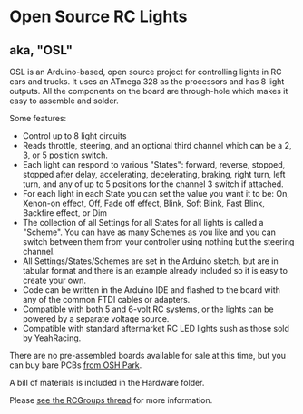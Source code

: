 # Open Source RC Lights
## aka, "OSL"

OSL is an Arduino-based, open source project for controlling lights in RC cars and trucks. It uses an ATmega 328 as the processors and has 8 light outputs. All the components on the board are through-hole which makes it easy to assemble and solder. 

Some features: 
  * Control up to 8 light circuits
  * Reads throttle, steering, and an optional third channel which can be a 2, 3, or 5 position switch. 
  * Each light can respond to various "States": forward, reverse, stopped, stopped after delay, accelerating, decelerating, braking, right turn, left turn, and any of up to 5 positions for the channel 3 switch if attached. 
  * For each light in each State you can set the value you want it to be: On, Xenon-on effect, Off, Fade off effect, Blink, Soft Blink, Fast Blink, Backfire effect, or Dim
  * The collection of all Settings for all States for all lights is called a "Scheme". You can have as many Schemes as you like and you can switch between them from your controller using nothing but the steering channel. 
  * All Settings/States/Schemes are set in the Arduino sketch, but are in tabular format and there is an example already included so it is easy to create your own. 
  * Code can be written in the Arduino IDE and flashed to the board with any of the common FTDI cables or adapters.
  * Compatible with both 5 and 6-volt RC systems, or the lights can be powered by a separate voltage source.
  * Compatible with standard aftermarket RC LED lights sush as those sold by YeahRacing. 

There are no pre-assembled boards available for sale at this time, but you can buy bare PCBs [from OSH Park](https://oshpark.com/shared_projects/kmCzNipk). 

A bill of materials is included in the Hardware folder. 

Please [see the RCGroups thread](http://www.rcgroups.com/forums/showthread.php?t=1539753) for more information. 
